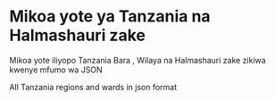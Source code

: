 # Mikoa yote ya Tanzania na Halmashauri zake
 Mikoa yote iliyopo Tanzania Bara , Wilaya na Halmashauri zake zikiwa kwenye mfumo wa JSON

All Tanzania regions  and wards in json format

